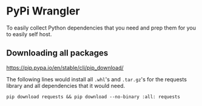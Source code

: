 # PyPi Wrangler

To easily collect Python dependencies that you need and prep them for you to easily self host.

## Downloading all packages

https://pip.pypa.io/en/stable/cli/pip_download/

The following lines would install all `.whl`'s and `.tar.gz`'s for the requests library and all dependencies that it would need.

`pip download requests && pip download --no-binary :all: requests`